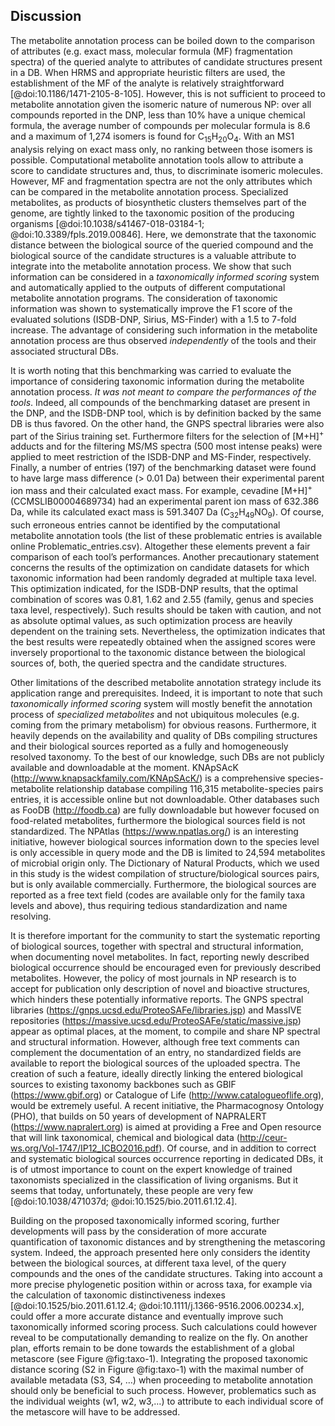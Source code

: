 ## Discussion

The metabolite annotation process can be boiled down to the comparison of attributes (e.g. exact mass, molecular formula (MF) fragmentation spectra) of the queried analyte to attributes of candidate structures present in a DB.
When HRMS and appropriate heuristic filters are used, the establishment of the MF of the analyte is relatively straightforward [@doi:10.1186/1471-2105-8-105].
However, this is not sufficient to proceed to metabolite annotation given the isomeric nature of numerous NP: over all compounds reported in the DNP, less than 10% have a unique chemical formula, the average number of compounds per molecular formula is 8.6 and a maximum of 1,274 isomers is found for C<sub>15</sub>H<sub>20</sub>O<sub>4</sub>.
With an MS1 analysis relying on exact mass only, no ranking between those isomers is possible.
Computational metabolite annotation tools allow to attribute a score to candidate structures and, thus, to discriminate isomeric molecules.
However, MF and fragmentation spectra are not the only attributes which can be compared in the metabolite annotation process.
Specialized metabolites, as products of biosynthetic clusters themselves part of the genome, are tightly linked to the taxonomic position of the producing organisms [@doi:10.1038/s41467-018-03184-1; @doi:10.3389/fpls.2019.00846].
Here, we demonstrate that the taxonomic distance between the biological source of the queried compound and the biological source of the candidate structures is a valuable attribute to integrate into the metabolite annotation process.
We show that such information can be considered in a *taxonomically informed scoring* system and automatically applied to the outputs of different computational metabolite annotation programs.
The consideration of taxonomic information was shown to systematically improve the F1 score of the evaluated solutions (ISDB-DNP, Sirius, MS-Finder) with a 1.5 to 7-fold increase.
The advantage of considering such information in the metabolite annotation process are thus observed *independently* of the tools and their associated structural DBs.

It is worth noting that this benchmarking was carried to evaluate the importance of considering taxonomic information during the metabolite annotation process.
*It was not meant to compare the performances of the tools*.
Indeed, all compounds of the benchmarking dataset are present in the DNP, and the ISDB-DNP tool, which is by definition backed by the same DB is thus favored.
On the other hand, the GNPS spectral libraries were also part of the Sirius training set.
Furthermore filters for the selection of [M+H]<sup>+</sup> adducts and for the filtering MS/MS spectra (500 most intense peaks) were applied to meet restriction of the ISDB-DNP and MS-Finder, respectively.
Finally, a number of entries (197) of the benchmarking dataset were found to have large mass difference (> 0.01 Da) between their experimental parent ion mass and their calculated exact mass. For example, cevadine [M+H]<sup>+</sup> (CCMSLIB00004689734) had an experimental parent ion mass of 632.386 Da, while its calculated exact mass is 591.3407 Da (C<sub>32</sub>H<sub>49</sub>NO<sub>9</sub>).
Of course, such erroneous entries cannot be identified by the computational metabolite annotation tools (the list of these problematic entries is available online Problematic_entries.csv).
Altogether these elements prevent a fair comparison of each tool’s performances.
Another precautionary statement concerns the results of the optimization on candidate datasets for which taxonomic information had been randomly degraded at multiple taxa level.
This optimization indicated, for the ISDB-DNP results, that the optimal combination of scores was 0.81, 1.62 and 2.55 (family, genus and species taxa level, respectively).
Such results should be taken with caution, and not as absolute optimal values, as such optimization process are heavily dependent on the training sets.
Nevertheless, the optimization indicates that the best results were repeatedly obtained when the assigned scores were inversely proportional to the taxonomic distance between the biological sources of, both, the queried spectra and the candidate structures.

Other limitations of the described metabolite annotation strategy include its application range and prerequisites.
Indeed, it is important to note that such *taxonomically informed scoring* system will mostly benefit the annotation process of *specialized metabolites* and not ubiquitous molecules (e.g. coming from the primary metabolism) for obvious reasons.
Furthermore, it heavily depends on the availability and quality of DBs compiling structures and their biological sources reported as a fully and homogeneously resolved taxonomy.
To the best of our knowledge, such DBs are not publicly available and downloadable at the moment.
KNApSAcK (http://www.knapsackfamily.com/KNApSAcK/) is a comprehensive species-metabolite relationship database compiling 116,315 metabolite-species pairs entries, it is accessible online but not downloadable.
Other databases such as FooDB (http://foodb.ca) are fully downloadable but however focused on food-related metabolites, furthermore the biological sources field is not standardized.
The NPAtlas (https://www.npatlas.org/) is an interesting initiative, however biological sources information down to the species level is only accessible in query mode and the DB is limited to 24,594 metabolites of microbial origin only.
The Dictionary of Natural Products, which we used in this study is the widest compilation of structure/biological sources pairs, but is only available commercially.
Furthermore, the biological sources are reported as a free text field (codes are available only for the family taxa levels and above), thus requiring tedious standardization and name resolving.

It is therefore important for the community to start the systematic reporting of biological sources, together with spectral and structural information, when documenting novel metabolites.
In fact, reporting newly described biological occurrence should be encouraged even for previously described metabolites.
However, the policy of most journals in NP research is to accept for publication only description of novel and bioactive structures, which hinders these potentially informative reports.
The GNPS spectral libraries (https://gnps.ucsd.edu/ProteoSAFe/libraries.jsp) and MassIVE repositories (https://massive.ucsd.edu/ProteoSAFe/static/massive.jsp) appear as optimal places, at the moment, to compile and share NP spectral and structural information.
However, although free text comments can complement the documentation of an entry, no standardized fields are available to report the biological sources of the uploaded spectra.
The creation of such a feature, ideally directly linking the entered biological sources to existing taxonomy backbones such as GBIF (https://www.gbif.org) or Catalogue of Life (http://www.catalogueoflife.org), would be extremely useful.
A recent initiative, the Pharmacognosy Ontology (PHO), that builds on 50 years of development of NAPRALERT (https://www.napralert.org) is aimed at providing a Free and Open resource that will link taxonomical, chemical and biological data (http://ceur-ws.org/Vol-1747/IP12_ICBO2016.pdf).
Of course, and in addition to correct and systematic biological sources occurrence reporting in dedicated DBs, it is of utmost importance to count on the expert knowledge of trained taxonomists specialized in the classification of living organisms.
But it seems that today, unfortunately, these people are very few [@doi:10.1038/471037d; @doi:10.1525/bio.2011.61.12.4].

Building on the proposed taxonomically informed scoring, further developments will pass by the consideration of more accurate quantification of taxonomic distances and by strengthening the metascoring system.
Indeed, the approach presented here only considers the identity between the biological sources, at different taxa level, of the query compounds and the ones of the candidate structures.
Taking into account a more precise phylogenetic position within or across taxa, for example via the calculation of taxonomic distinctiveness indexes [@doi:10.1525/bio.2011.61.12.4; @doi:10.1111/j.1366-9516.2006.00234.x], could offer a more accurate distance and eventually improve such taxonomically informed scoring process.
Such calculations could however reveal to be computationally demanding to realize on the fly.
On another plan, efforts remain to be done towards the establishment of a global metascore (see Figure @fig:taxo-1).
Integrating the proposed taxonomic distance scoring (S2 in Figure @fig:taxo-1) with the maximal number of available metadata (S3, S4, …) when proceeding to metabolite annotation should only be beneficial to such process.
However, problematics such as the individual weights (w1, w2, w3,…) to attribute to each individual score of the metascore will have to be addressed.
